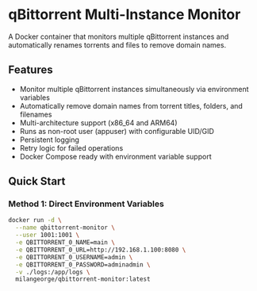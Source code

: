 # qBittorrent Multi-Instance Monitor

A Docker container that monitors multiple qBittorrent instances and automatically renames torrents and files to remove domain names.

## Features

- Monitor multiple qBittorrent instances simultaneously via environment variables
- Automatically remove domain names from torrent titles, folders, and filenames
- Multi-architecture support (x86_64 and ARM64)
- Runs as non-root user (appuser) with configurable UID/GID
- Persistent logging
- Retry logic for failed operations
- Docker Compose ready with environment variable support

## Quick Start

### Method 1: Direct Environment Variables
```bash
docker run -d \
  --name qbittorrent-monitor \
  --user 1001:1001 \
  -e QBITTORRENT_0_NAME=main \
  -e QBITTORRENT_0_URL=http://192.168.1.100:8080 \
  -e QBITTORRENT_0_USERNAME=admin \
  -e QBITTORRENT_0_PASSWORD=adminadmin \
  -v ./logs:/app/logs \
  milangeorge/qbittorrent-monitor:latest